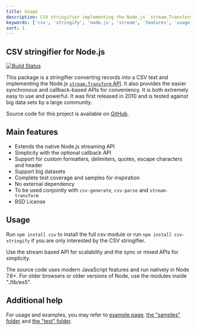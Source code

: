 ```yaml
---
title: Usage
description: CSV stringifier implementing the Node.js `stream.Transform` API
keywords: ['csv', 'stringify', 'node.js', 'stream', 'features', 'usage']
sort: 1
---
```


## CSV stringifier for Node.js

[![Build Status](https://api.travis-ci.org/adaltas/node-csv-stringify.svg)](https://travis-ci.org/#!/adaltas/node-csv-stringify)

This package is a stringifier converting records into a CSV text and implementing the
Node.js [`stream.Transform` API](https://nodejs.org/api/stream.html). It also provides the easier synchronous and
callback-based APIs for conveniency. It is both extremely easy to use and
powerful. It was first released in 2010 and is tested against big data
sets by a large community.

Source code for this project is available on [GitHub](https://github.com/adaltas/node-csv-stringify).

## Main features

* Extends the native Node.js streaming API
* Simplicity with the optional callback API
* Support for custom formatters, delimiters, quotes, escape characters and header
* Support big datasets
* Complete test coverage and samples for inspiration
* No external dependency
* To be used conjointly with `csv-generate`, `csv-parse` and `stream-transform`
* BSD License

## Usage

Run `npm install csv` to install the full csv module or run
`npm install csv-stringify` if you are only interested by the CSV stringifier.

Use the stream based API for scalability and the sync or mixed APIs for simplicity.

The source code uses modern JavaScript features and run natively in Node 7.6+.
For older browsers or older versions of Node, use the modules inside "./lib/es5".

## Additional help

For usage and examples, you may refer to
[example page](/stringify/examples/),
[the "samples" folder](https://github.com/adaltas/node-csv-stringify/tree/master/samples) and [the "test" folder](https://github.com/adaltas/node-csv-stringify/tree/master/test).
